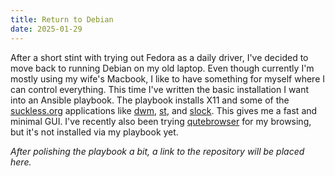 ```yaml
---
title: Return to Debian
date: 2025-01-29
---
```


After a short stint with trying out Fedora as a daily driver, I've decided to move back to running Debian on my old laptop. Even though currently I'm mostly using my wife's Macbook, I like to have something for myself where I can control everything.
This time I've written the basic installation I want into an Ansible playbook. The playbook installs X11 and some of the [suckless.org](suckless.org) applications like [dwm](https://dwm.suckless.org/), [st](https://st.suckless.org/), and [slock](https://tools.suckless.org/slock/). This gives me a fast and minimal GUI. I've recently also been trying [qutebrowser](https://www.qutebrowser.org/) for my browsing, but it's not installed via my playbook yet.

_After polishing the playbook a bit, a link to the repository will be placed here._


